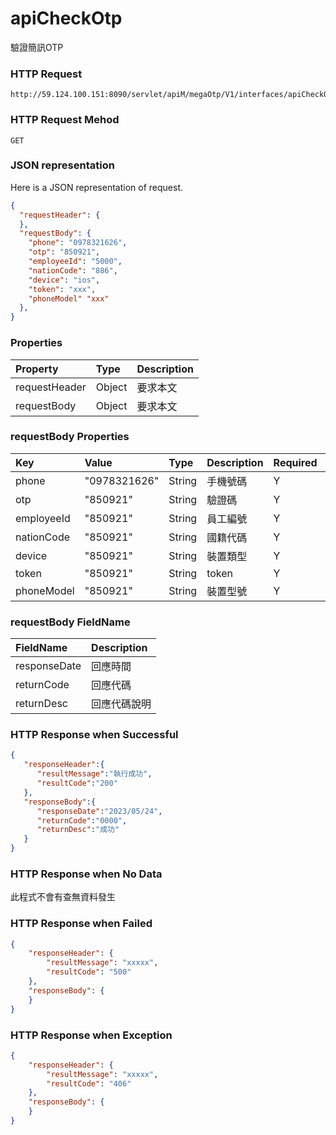 # apiCheckOtp
驗證簡訊OTP

### HTTP Request
```
http://59.124.100.151:8090/servlet/apiM/megaOtp/V1/interfaces/apiCheckOtp
```

### HTTP Request Mehod
```
GET
```

### JSON representation

Here is a JSON representation of request.
```json
{
  "requestHeader": {
  },
  "requestBody": {
    "phone": "0978321626",
    "otp": "850921",
    "employeeId": "5000",
    "nationCode": "886",
    "device": "ios",
    "token": "xxx",
    "phoneModel" "xxx"
  },
}
```

### Properties
| Property | Type | Description |
|:---------|:-----|:------------|
| requestHeader | Object | 要求本文 |
| requestBody | Object | 要求本文 |

### requestBody Properties
| Key | Value | Type | Description | Required | Format |
|:----------|:-------------|:-----|:------------|:------------|:------------|
| phone | "0978321626" | String | 手機號碼 | Y | n/a |
| otp | "850921" | String | 驗證碼 | Y | n/a |
| employeeId | "850921" | String | 員工編號 | Y | n/a |
| nationCode | "850921" | String | 國籍代碼 | Y | n/a |
| device | "850921" | String | 裝置類型 | Y | n/a |
| token | "850921" | String | token | Y | n/a |
| phoneModel | "850921" | String | 裝置型號 | Y | n/a |

### requestBody FieldName
| FieldName | Description |
|:----------|:-------------|
| responseDate | 回應時間 |
| returnCode | 回應代碼 |
| returnDesc | 回應代碼說明 |


### HTTP Response when Successful
```json
{
   "responseHeader":{
      "resultMessage":"執行成功",
      "resultCode":"200"
   },
   "responseBody":{
      "responseDate":"2023/05/24",
      "returnCode":"0000",
      "returnDesc":"成功"
   }
}
```

### HTTP Response when No Data
此程式不會有查無資料發生

### HTTP Response when Failed
```json
{
    "responseHeader": {
        "resultMessage": "xxxxx",
        "resultCode": "500"
    },
    "responseBody": {
    }
}
```

### HTTP Response when Exception
```json
{
    "responseHeader": {
        "resultMessage": "xxxxx",
        "resultCode": "406"
    },
    "responseBody": {
    }
}
```
